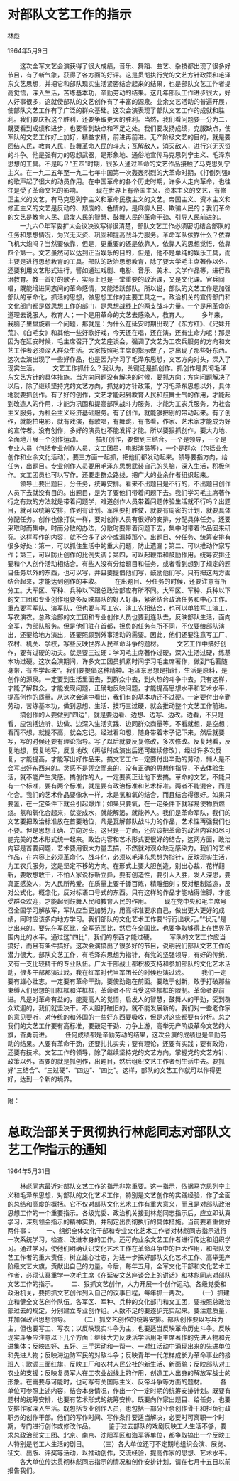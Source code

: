 # 对部队文艺工作的指示

林彪

1964年5月9日



　　这次全军文艺会演获得了很大成绩，音乐、舞蹈、曲艺、杂技都出现了很多好节目，有了新气象，获得了各方面的好评。这是贯彻执行党的文艺方针政策和毛泽东文艺思想，并把它和部队现实生活紧密结合起来的结果，也是部队文艺工作者提高觉悟，深入生活，苦练基本功，辛勤劳动的结果。这几年部队工作进步很大，好人好事很多，这就使部队的文艺创作有了丰富的源泉。业余文艺活动的普遍开展，使部队文艺工作有了广泛的群众基础。这次会演表现了部队文艺工作的成就和胜利。我们要庆祝这个胜利，还要争取更大的胜利。当然，我们看问题要一分为二，既要看到成绩和进步，也要看到缺点和不足之处。我们要发扬成绩，克服缺点，使军队的文艺工作好上加好，精益求精，前进再前进。无产阶级文艺的目的，就是要团结人民，教育人民，鼓舞革命人民的斗志；瓦解敌人，消灭敌人，进行兴无灭资的斗争。他是强有力的思想武器，是形象地、通俗地宣传马克思列宁主义、毛泽东思想的工具。不是吗？“五四”时期，很多人通过革命的文艺作品接触了马克思列宁主义。在一九二五年至一九二七年中国第一次轰轰烈烈的大革命时期，《打倒列强》的歌声起了很大的动员作用。在中国革命的各个历史时期，许多人走向革命，也往往是受了革命文艺的影响。
　　现在世界上有帝国主义、资本主义的文艺，有修正主义的文艺，有马克思列宁主义和革命民族主义的文艺。帝国主义、资本主义和修正主义的文艺是反动的、颓废的、色情的，是麻痹人民、欺骗人民的；我们革命的文艺是教育人民、启发人民的智慧、鼓舞人民的革命干劲、引导人民前进的。
　　一九六○年军委扩大会议决议写得很清楚，部队文艺工作必须密切结合部队的任务和思想情况，为兴无灭资、巩固和提高战斗力服务。革命军队依靠什么？依靠飞机大炮吗？当然要依靠，但是，更重要的还是依靠人，依靠人的思想觉悟，依靠四个第一。文艺虽然可以达到正当娱乐的目的，但是，他不是单纯的娱乐工具，而主要是进行思想教育的工具。部队的政治思想教育，除了要大学毛主席著作以外，还要利用文艺形式进行，譬如通过戏剧、电影、音乐、美术、文学作品等，进行政治教育。教一首好的歌子，实际上也是一堂重要的政治课，又是文化课。官兵同唱，既能增进同志间的革命感情，又能活跃部队。所以说，部队的文艺工作是加强部队的革命化，抓活的思想，做思想工作的主要工具之一。政治机关的宣传部门和文化部门都是做思想工作的部门，是思想战线上的两支战斗力量。一个是用革命的道理去说服人，教育人；一个是用革命的文艺去感染人，教育人。
　　多年来，我脑子里盘旋着一个问题，那就是：为什么在延安时期出现了《东方红》、《兄妹开荒》、《白毛女》和其他一些好歌好戏，今天还在唱，还在演，还有生命力呢！那是因为在延安时候，毛主席召开了文艺座谈会，强调了文艺为工农兵服务的方向和文艺工作者必须深入群众生活。大家按照毛主席的指示做了，才出现了那些好东西。这次会演出现了一些好作品，也是因为学习了毛泽东思想，文艺方向对头，深入了现实生活。
　　文艺工作抓什么？我认为，关键还是抓创作。抓创作是贯彻毛泽东文艺方针的具体措施。当方向问题没有解决的时候，要抓方向；方向问题解决了以后，除了继续坚持党的文艺方向，抓党的方针政策，学习毛泽东思想以外，具体地就要抓创作。有了好的创作，文艺才能起到教育人民和鼓舞士气的作用，才能起到改造人的作用，才能为巩固和提高部队战斗力服务，才能为工农兵服务，为社会主义服务，为社会主义经济基础服务。有了创作，就能够把别的带动起来。有了创作，就能拍电影，就有戏演，有歌唱，有舞跳，有书看，作家、艺术家才能成为好的宣传者。没有创作，多好的演员也不能发挥才能。所以要狠抓创作，要大力地、全面地开展一个创作运动。
　　搞好创作，要做到三结合。一个是领导，一个是专业人员（包括专业创作人员、文工团员、电影演员等），一个是群众（包括业余创作和业余文化活动）。要三方面一起抓，把他们都发动起来。领导要指方向，给任务，出题目。专业创作人员要用毛泽东思想武装自己的头脑，深入生活，积极创作。文工团员也可以写作。还要走群众路线，把广大的业余作者组织起来。
　　领导上要出题目，分任务，统筹安排。看来不出题目是不行的，不出题目创作人员下去就没有目的。出题目，是为了要他们带着问题下去。我们学习毛主席著作行之有效的方法就是带着问题学，难道创作人员带着问题体验生活就不行吗？出题目，就可以统筹安排，作到有计划。军队要打胜仗，就要有周密的计划，就要具体分配任务。创作也像打仗一样，要对创作人员有很好的安排，分配具体任务。还要采取时而集中，时而分散的办法，分散时要带着问题下去，集中时带着作品回来研究。这样写作的内容，就不会多了这个或漏掉那个。出题目、分任务、统筹安排有很多好处：第一，可以抓住生活中的重大问题，防止遗漏；第二、可以推动作家写作；第三，可以防止创作的比例失调；第四，可以起鞭策和鼓励作用。统筹安排还要和个人创作活动相结合。有些人没有分给题目和任务，或者看到想到了规定的题目任务以外的东西，也可以写，并且要提倡他们写，鼓励他们写。只有把这两方面结合起来，才能达到创作的丰收。
　　在出题目、分任务的时候，还要注意有所分工。大军区、军种、兵种以下跟总政治部应有所不同。大军区、军种、兵种以下的文工团和专业创作组要多反映部队的好人好事，紧密结合政治任务和中心工作。重点要写军队、演军队，但也要与写工农、演工农相结合，也可以单独写工演工，写农演农。总政治部的文工团和专业创作人员也要到连队去，反映部队生活，面向全军，为部队服务。但是他们驻在首都，担负的任务有所不同，不仅要给部队演出，还要给地方演出，还要照顾到外事活动的需要。因此，他们还要注意写工厂、农村、机关、学校，写些反映世界人民革命斗争的题材。
　　文艺工作中搞好创作，要有过硬的功夫。就是要三过硬：学习毛主席著作过硬，深入生活过硬，练基本功过硬。这次会演期间，许多文工团员抓紧时间学习毛主席著作，做到“毛著随身带，有空学起来”。我们要提倡这种精神。毛泽东思想是指针，生活是原料，是创作的源泉。一定要到生活里面去，到群众中去，到火热的斗争中去。只有这样，才能了解群众，才能发现问题，正确地反映问题，才能提高思想水平和艺术水平，提高创作的质量。从这次会演中看出，我们有的基本功还不过硬。一定要付出辛勤劳动，苦练基本功，做到思想、生活、技巧三过硬，就会推动整个文艺工作前进。
　　搞创作的人要做到“四边”，就是要边看、边想、边写、边改。边看，不只是看，应包括边听、边做、边深入生活实践、边同群众商量等。不看就想，是空想；看而不想，就提不高，就会忘记。经过看和想，随身带着本子记下来，然后就要写，写的时候还要有理论指导。写了以后就要反复修改，多次修改。反复地看，反复地想，反复地写，反复地改（再版时或演出后还可继续修改），经过许多次反复，才能提高，才能写出好作品来。搞文艺工作一定要付出辛勤的劳动，懒人是不会写出好东西来的。灵感不是凭空而来的，没有正确的思想作指导，不去体验生活，就不能产生灵感。搞创作的人，一定要真正让他下去搞。革命的文艺，不能只有一个标准，要有两个标准，就是要有政治标准和艺术标准。两者不能混合，而是化合。我们的艺术作品要像水一样，水是氢和氧的结合，而且结合得很好。如果只要氢，在一定条件下就会引起爆炸；如果只要氧，在一定条件下就容易使物质燃烧。氢和氧化合起来，就变成水，就能解渴，就能养人。我们是革命军队，我们的文艺要把政治标准放在首要地位，凡是瓦解部队战斗力的作品，艺术性再强我们也不要。但是思想正确、方向对头，这只是一方面，还应该把革命的政治内容和尽可能完美的艺术形式统一起来。政治内容和艺术形式要很好的结合，这两方面，政治内容是首要问题，艺术要用很大力量去搞，不然就对观众缺乏感染力。我们的艺术作品，在内容上必须革命化、战斗化，必须以毛泽东思想为指针，反映现实生活，为工农兵服务，这是坚定不移的方向。在形式上要大胆创造，别出心裁，花样翻新，要敢想敢干，不怕人家说标新立异，要有创造性，要引人入胜，发人深思，要真正感染人，为人民所热爱。在质量上要千锤百炼，精雕细刻；反对粗制滥造，反对公式化，概念化，反对标语口号式的东西。只有这样的作品才能站得住脚，才能受群众欢迎，才能起到鼓舞人民和教育人民的作用。
　　现在党中央和毛主席号召全国学习解放军，军队应当更加努力，用高标准要求自己，做出更大更好的成绩，同时应该多向地方学习。我们部队的文化艺术工作要“行行出状元。”“状元”是比出来的。要先在军区比，全军范围比，然后在全国比，也要争取够得上在世界范围内比的水平。通过这“四比”，我们的东西才能过硬。
　　军队的文艺工作应当搞好，而且有条件搞好。这次会演搞出了很多好的节目，说明我们部队文艺工作的潜力很大。部队文艺工作，有毛泽东思想为指针，有党的坚强领导，有好的传统，又有一支比较精干的专业队伍。广大干部战士都积极支持和参加部队的文化艺术活动，很多干部都演过戏，我在红军时代当军团长的时候也演过戏。
　　我们一定要有雄心壮志，一定要有革命干劲，要使劲跑在前面。要敢于创新，敢于打破那些束缚人们思想的旧框框和洋框框，革命者不应当受这些框框的限制。革命者要前进。凡是对革命有益的，能提高人的觉悟，启发人的智慧，鼓舞人的干劲，受到群众欢迎的，我们就坚决干。不大胆打破旧的，就不能发展新的。我们对一些老作家的意见要听，对传统的和外国的一些好东西要吸收，但是对这些都要有分析。总之我们的文艺工作要有高标准，要鼓足干劲、力争上游，高举无产阶级革命文艺的大旗，奋勇前进。
　　任何成绩都是辛勤劳动的结果，这次会演的成绩也是辛勤劳动的结果。人要有革命干劲，还要扎扎实实；要有理论，还要有实践；要有政治，还要有技术。文艺工作的领导，除了继续坚持党的文艺方向，掌握党的文艺方针、政策以外，首要的就是抓创作，出题目，然后组织文艺工作者到生活中去。要抓好“三结合”、“三过硬”、“四边”、“四比”。这样，部队的文艺工作就可以作得更好，达到一个新的境界。

--------

附：
# 总政治部关于贯彻执行林彪同志对部队文艺工作指示的通知
1964年5月31日


　　林彪同志最近对部队文艺工作的指示非常重要。这一指示，依据马克思列宁主义和毛泽东思想，对部队的文化艺术工作，特别是文艺创作的实践经验，作了全面的总结和高度的概括。它不仅对部队文化艺术工作有重大意义，而且是对部队政治思想工作的一个重要指示。各级党委、政治机关接到林彪同志指示后，应立即认真学习，深刻领会指示的精神实质，并制定出贯彻执行的具体措施。当前要着重做好两件事：
　　一、组织全体文化干部和专业文化艺术工作者对林彪同志指示进行一次系统学习，检查、改进本身的工作。还可向业余文艺工作者进行传达和组织学习。通过学习，使他们明确认识文化艺术工作在革命斗争中的巨大作用，和部队文艺工作者的重大责任，树立雄心壮志，为进一步搞好部队文化艺术工作、高举无产阶级文艺大旗，贡献出自己的力量。今后，每年五月，全军文化干部和文化艺术工作者，必须认真重学一次毛主席《在延安文艺座谈会上的讲话》和林彪同志对部队文艺工作的指示。
　　二、狠抓文艺创作，大力开展一个创作运动。各级党委和政治机关，要把抓文艺创作列入自己的议事日程，每年抓一两次。
　　（一）抓建立和健全文艺创作队伍。各军区、军种、兵种的文化部门和文工团，要按照总政治部过去的规定，分别建立专业创作组。人数不足的要逐步充实起来。要注意质量，并加强政治思想领导。
　　（二）抓文艺创作的统筹安排。部队创作要以写兵为主，但也要写工、写农；以反映现实斗争为主，也要适当反映革命历史斗争。反映现实斗争应注意以下几个方面：继续大力反映活学活用毛主席著作的先进人物和先进集体；反映四好、五好、三手运动和一帮一、一对红活动中涌现出来的先进单位和先进人物；反映海边防军民的对敌斗争；反映青年一代怎样成长为革命事业的接班人；歌颂三面红旗，反映工厂和农村人民公社的新生活、新面貌；反映部队对工农业的支援；反映复员军人在工农业战线上的作用，创造工人出身的解放军战士的形象。在需要与可能时，也可写有关国际主义、反帝斗争等方面的题材。
　　各单位可参照上述内容，结合本身情况，作出一个一定时期的统筹安排计划。既要有题材的统筹安排，也要有艺术形式的统筹安排。既要向作家出题目、给任务，也要安排作家深入生活。既包括专业创作人员，也包括一部分业余创作骨干和担负行政职务的创作干部。他们的写作时间、写作条件要适当解决，必要时可离职一个时期，专门进行创作或修改作品。
　　鉴于过去部队的戏剧反映工人生活不够，要求总政治部文工团、北京、南京、沈阳军区和海军等单位，都争取搞出一个反映工人特别是老工人生活的剧目。
　　（三）各大单位还可不定期地组织会演、展览、征文、出版、评奖等活动，以推动创作，交流经验，提高作家的思想、艺术水平。
　　各大单位传达贯彻林彪同志指示的情况和创作安排计划，请在七月十五日以前报告我们。